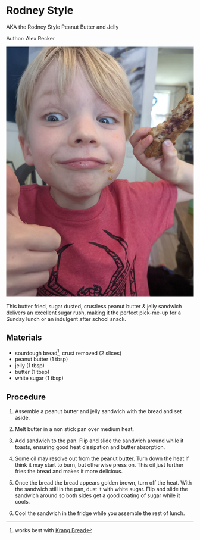 # Rodney Style

AKA the Rodney Style Peanut Butter and Jelly

Author: Alex Recker

![](images/rodney-style.jpg)

This butter fried, sugar dusted, crustless peanut butter & jelly
sandwich delivers an excellent sugar rush, making it the perfect
pick-me-up for a Sunday lunch or an indulgent after school snack.


## Materials

- sourdough bread[^1], crust removed (2 slices)
- peanut butter (1 tbsp)
- jelly (1 tbsp)
- butter (1 tbsp)
- white sugar (1 tbsp)

[^1]: works best with [Krang Bread]

## Procedure

1. Assemble a peanut butter and jelly sandwich with the bread and set
   aside.

2. Melt butter in a non stick pan over medium heat.

3. Add sandwich to the pan.  Flip and slide the sandwich around while
   it toasts, ensuring good heat dissipation and butter absorption.

4. Some oil may resolve out from the peanut butter.  Turn down the
   heat if think it may start to burn, but otherwise press on.  This
   oil just further fries the bread and makes it more delicious.

5. Once the bread the bread appears golden brown, turn off the heat.
   With the sandwich still in the pan, dust it with white sugar.
   Flip and slide the sandwich around so both sides get a good coating
   of sugar while it cools.

6. Cool the sandwich in the fridge while you assemble the rest of lunch.

[Krang Bread]: (krang-bread.md)
